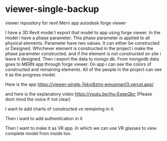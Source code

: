 # viewer-single-backup
viewer repository for revit Mern app autodesk forge viewer

I have a 3D Revit model
I export that model to app using forge viewer.
In the model i have a phase parameter. This phase parameter is applied to all physical elements. Parameter have two values. It can either be constructed or Designed. 
Whichever element is constructed in the project i make the phase parameter constructed. and if the element is not constructed on site i leave it designed.
Then i export the data to mongo db. 
From mongodb data goes to MERN app through forge viewer.
On app i can see the colors of constructed and remaining elements.
All of the people in the project can see it as the progress model.


Here is the app https://viewer-single-7ekvi8ztm-emusman13.vercel.app/

and here is the explanatory video   https://youtu.be/jhu-EeepQkc  (Please dont mind the voice if not clear)


I want to add charts of constructed vs remaining in it.

Then i want to add authentication in it

Then I want to make it as VR app. In which we can use VR glasses to view complete model from inside too.
